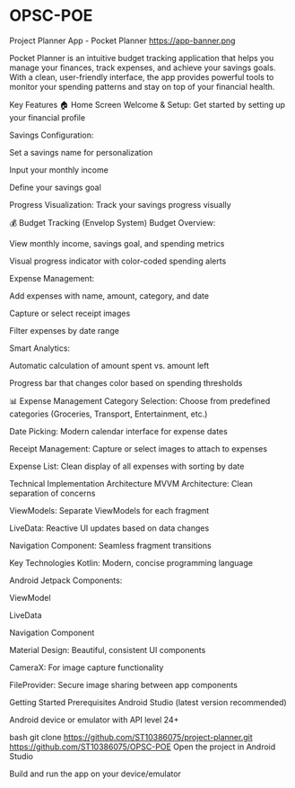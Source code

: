 # OPSC-POE
Project Planner App - Pocket Planner
https://app-banner.png

Pocket Planner is an intuitive budget tracking application that helps you manage your finances, track expenses, and achieve your savings goals. With a clean, user-friendly interface, the app provides powerful tools to monitor your spending patterns and stay on top of your financial health.

Key Features
🏠 Home Screen
Welcome & Setup: Get started by setting up your financial profile

Savings Configuration:

Set a savings name for personalization

Input your monthly income

Define your savings goal

Progress Visualization: Track your savings progress visually

💰 Budget Tracking (Envelop System)
Budget Overview:

View monthly income, savings goal, and spending metrics

Visual progress indicator with color-coded spending alerts

Expense Management:

Add expenses with name, amount, category, and date

Capture or select receipt images

Filter expenses by date range

Smart Analytics:

Automatic calculation of amount spent vs. amount left

Progress bar that changes color based on spending thresholds

📊 Expense Management
Category Selection: Choose from predefined categories (Groceries, Transport, Entertainment, etc.)

Date Picking: Modern calendar interface for expense dates

Receipt Management: Capture or select images to attach to expenses

Expense List: Clean display of all expenses with sorting by date

Technical Implementation
Architecture
MVVM Architecture: Clean separation of concerns

ViewModels: Separate ViewModels for each fragment

LiveData: Reactive UI updates based on data changes

Navigation Component: Seamless fragment transitions

Key Technologies
Kotlin: Modern, concise programming language

Android Jetpack Components:

ViewModel

LiveData

Navigation Component

Material Design: Beautiful, consistent UI components

CameraX: For image capture functionality

FileProvider: Secure image sharing between app components

Getting Started
Prerequisites
Android Studio (latest version recommended)

Android device or emulator with API level 24+


bash
git clone https://github.com/ST10386075/project-planner.git
https://github.com/ST10386075/OPSC-POE
Open the project in Android Studio

Build and run the app on your device/emulator
